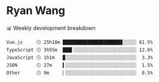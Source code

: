 # Ryan Wang

 <!-- waka-box start -->
📊 Weekly development breakdown
```text
Vue.js     🕓 25h18m █████████████████████▉░░░░░ 81.5%
TypeScript 🕓 3h55m  ███▍░░░░░░░░░░░░░░░░░░░░░░░ 12.6%
JavaScript 🕓 1h1m   ▉░░░░░░░░░░░░░░░░░░░░░░░░░░  3.3%
JSON       🕓 27m    ▍░░░░░░░░░░░░░░░░░░░░░░░░░░  1.5%
Other      🕓 9m     ▏░░░░░░░░░░░░░░░░░░░░░░░░░░  0.5%
```
<!-- Powered by https://github.com/YouEclipse/waka-box-go . -->
<!-- waka-box end -->